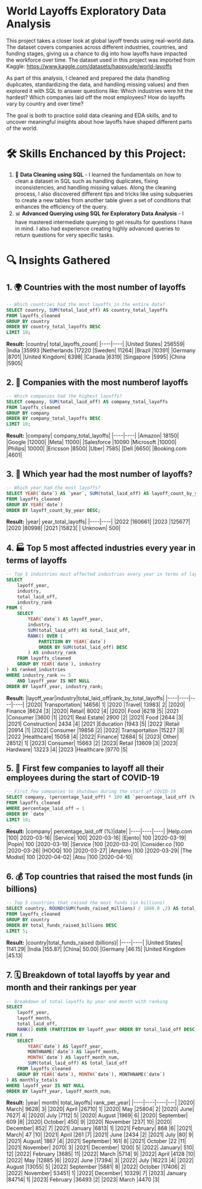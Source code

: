 # World Layoffs Exploratory Data Analysis
This project takes a closer look at global layoff trends using real-world data. The dataset covers companies across different industries, countries, and funding stages, giving us a chance to dig into how layoffs have impacted the workforce over time. The dataset used in this project was imported from Kaggle: https://www.kaggle.com/datasets/happyude/world-layoffs

As part of this analysis, I cleaned and prepared the data (handling duplicates, standardizing the data, and handling missing values) and then explored it with SQL to answer questions like: Which industries were hit the hardest? Which companies laid off the most employees? How do layoffs vary by country and over time?

The goal is both to practice solid data cleaning and EDA skills, and to uncover meaningful insights about how layoffs have shaped different parts of the world.

# 🛠️ Skills Enchanced by this Project:
1. 🧹 **Data Cleaning using SQL** - I learned the fundamentals on how to clean a dataset in SQL such as handling duplicates, fixing inconsistencies, and handling missing values. Along the cleaning process, I also discovered different tips and tricks like using subqueries to create a new tables from another table given a set of conditions that enhances the efficiency of the query.
2. 📊 **Advanced Querying using SQL for Exploratory Data Analysis** - I have mastered intermediate querying to get results for questions I have in mind. I also had experience creating highly advanced queries to return questions for very specific tasks.

# 🔍 Insights Gathered

## 1. 🌍 Countries with the most number of layoffs
```sql
-- Which countries had the most layoffs in the entire data?
SELECT country, SUM(total_laid_off) AS country_total_layoffs
FROM layoffs_cleaned
GROUP BY country
ORDER BY country_total_layoffs DESC
LIMIT 10;
```
**Result:**
|country| total_layoffs_count|
|----|----|
|United States|	256559|
|India	|35993
|Netherlands	|17220
|Sweden|	11264|
|Brazil	|10391|
|Germany	|8701|
|United Kingdom|	6398|
|Canada	|6319|
|Singapore	|5995|
|China	|5905|

## 2. 🏢 Companies with the most numberof layoffs
```sql
-- Which companies had the highest layoffs? 
SELECT company, SUM(total_laid_off) AS company_total_layoffs
FROM layoffs_cleaned
GROUP BY company
ORDER BY company_total_layoffs DESC
LIMIT 10;
```
**Result:**
|company| company_total_layoffs|
|----|----|
|Amazon|	18150|
|Google	|12000|
|Meta|	11000|
|Salesforce	|10090
|Microsoft	|10000|
|Philips|	10000|
|Ericsson	|8500|
|Uber|	7585|
|Dell	|6650|
|Booking.com	|4601|

## 3. 📅 Which year had the most number of layoffs?
```sql
-- Which year had the most layoffs?
SELECT YEAR(`date`) AS `year`, SUM(total_laid_off) AS layoff_count_by_year
FROM layoffs_cleaned
GROUP BY YEAR(`date`)
ORDER BY layoff_count_by_year DESC;
```
**Result:**
|year| year_total_layoffs|
|----|----|
|2022	|160661|
|2023	|125677|
|2020	|80998|
|2021	|15823|
| Unknown|	500|

## 4. 🏭 Top 5 most affected industries every year in terms of layoffs
```sql
-- Top 5 industries most affected industries every year in terms of layoffs
SELECT 
    layoff_year,
    industry,
    total_laid_off,
    industry_rank
FROM (
    SELECT 
        YEAR(`date`) AS layoff_year,
        industry,
        SUM(total_laid_off) AS total_laid_off,
        RANK() OVER (
            PARTITION BY YEAR(`date`) 
            ORDER BY SUM(total_laid_off) DESC
        ) AS industry_rank
    FROM layoffs_cleaned
    GROUP BY YEAR(`date`), industry
) AS ranked_industries
WHERE industry_rank <= 5
	AND layoff_year IS NOT NULL
ORDER BY layoff_year, industry_rank;
```
**Result:**
|layoff_year|industry|total_laid_off|rank_by_total_layoffs|
|----|----|----|----|
|2020|	Transportation|	14656|	1|
|2020	|Travel|	13983|	2|
|2020|	Finance	|8624	|3|
|2020|	Retail|	8002	|4|
|2020|	Food	|6218	|5|
|2021	|Consumer	|3600	|1|
|2021|	Real Estate|	2900	|2|
|2021|	Food	|2644	|3|
|2021|	Construction|	2434	|4|
|2021	|Education	|1943	|5|
|2022	|Retail	|20914	|1|
|2022|	Consumer	|19856	|2|
|2022|	Transportation	|15227	|3|
|2022	|Healthcare|	15058	|4|
|2022|	Finance|	12684|	5|
|2023|	Other|	28512|	1|
|2023|	Consumer|	15663	|2|
|2023|	Retail	|13609	|3|
|2023|	Hardware|	13223	|4|
|2023	|Healthcare	|9770	|5|

## 5. 🏢 First few companies to layoff all their employees during the start of COVID-19
```sql
-- First few companies to shutdown during the start of COVID-19
SELECT company, (percentage_laid_off) * 100 AS `percentage_laid_off (%)`, `date`
FROM layoffs_cleaned
WHERE percentage_laid_off = 1
ORDER BY `date`
LIMIT 10;
```
**Result:**
|company| percentage_laid_off (%)|date|
|----|----|----|
|Help.com	|100|	2020-03-16|
|Service|	100|	2020-03-16|
|Ejento|	100	|2020-03-19|
|Popin|	100	|2020-03-19|
|Service	|100	|2020-03-20|
|Consider.co	|100	|2020-03-26|
|HOOQ|	100	|2020-03-27|
|Amplero	|100	|2020-03-29|
|The Modist|	100	|2020-04-02|
|Atsu	|100	|2020-04-10|

## 6. 💰 Top countries that raised the most funds (in billions)
```sql
-- Top 5 countries that raised the most funds (in billions)
SELECT country, ROUND(SUM(funds_raised_millions) / 1000.0 ,2) AS total_funds_raised_billions
FROM layoffs_cleaned
GROUP BY country
ORDER BY total_funds_raised_billions DESC
LIMIT 5;
```
**Result:**
|country|total_funds_raised (billions)|
|----|----|
|United States|	1141.29|
|India	|155.87|
|China|	50.00|
|Germany	|46.15|
|United Kingdom	|45.13|


## 7. 🗓️ Breakdown of total layoffs by year and month and their rankings per year
```sql
-- Breakdown of total layoffs by year and month with ranking
SELECT 
    layoff_year,
    layoff_month,
    total_laid_off,
    RANK() OVER (PARTITION BY layoff_year ORDER BY total_laid_off DESC) AS monthly_rank
FROM (
    SELECT 
        YEAR(`date`) AS layoff_year,
        MONTHNAME(`date`) AS layoff_month,
        MONTH(`date`) AS layoff_month_num,
        SUM(total_laid_off) AS total_laid_off
    FROM layoffs_cleaned
    GROUP BY YEAR(`date`), MONTH(`date`), MONTHNAME(`date`)
) AS monthly_totals
WHERE layoff_year IS NOT NULL
ORDER BY layoff_year, layoff_month_num;
```
**Result:**
|year| month| total_layoffs| rank_per_year|
|----|----|----|---|
|2020|	March|	9628|	3|
|2020|	April	|26710|	1|
|2020|	May	|25804|	2|
|2020|	June|	7627|	4|
|2020|	July	|7112|	5|
|2020|	August	|1969|	6|
|2020|	September|	609	|8|
|2020|	October|	450|	9|
|2020|	November	|237|	10|
|2020|	December|	852|	7|
|2021|	January	|6813|	1|
|2021|	February|	868	|6|
|2021|	March|	47	|10|
|2021|	April	|261	|7|
|2021|	June	|2434	|2|
|2021|	July	|80|	9|
|2021|	August|	1867	|4|
|2021|	September|	161|	8|
|2021|	October	|22	|11|
|2021|	November|	2070|	3|
|2021|	December|	1200|	5|
|2022|	January|	510|	12|
|2022|	February	|3685|	11|
|2022|	March	|5714|	9|
|2022|	April	|4128	|10|
|2022|	May	|12885	|6|
|2022|	June	|17394|	3|
|2022|	July	|16223	|4|
|2022|	August	|13055|	5|
|2022|	September	|5881|	8|
|2022|	October	|17406|	2|
|2022|	November|	53451|	1|
|2022|	December|	10329|	7|
|2023|	January	|84714|	1|
|2023|	February	|36493	|2|
|2023|	March	|4470	|3|










